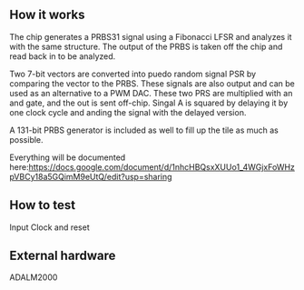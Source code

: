 <!---

This file is used to generate your project datasheet. Please fill in the information below and delete any unused
sections.

You can also include images in this folder and reference them in the markdown. Each image must be less than
512 kb in size, and the combined size of all images must be less than 1 MB.
-->

## How it works

The chip generates a PRBS31 signal using a Fibonacci LFSR and analyzes it with the same structure. The output of the PRBS is taken off the chip and read back in to be analyzed.  

Two 7-bit vectors are converted into puedo random signal PSR by comparing the vector to the PRBS.  These signals are also output and can be used as an alternative to a PWM DAC.  These two PRS are multiplied with an and gate, and the out is sent off-chip.  Singal A is squared by delaying it by one clock cycle and anding the signal with the delayed version.

A 131-bit PRBS generator is included as well to fill up the tile as much as possible.

Everything will be documented here:https://docs.google.com/document/d/1nhcHBQsxXUUo1_4WGjxFoWHzpVBCy18a5GQimM9eUtQ/edit?usp=sharing


## How to test

Input Clock and reset

## External hardware

ADALM2000
